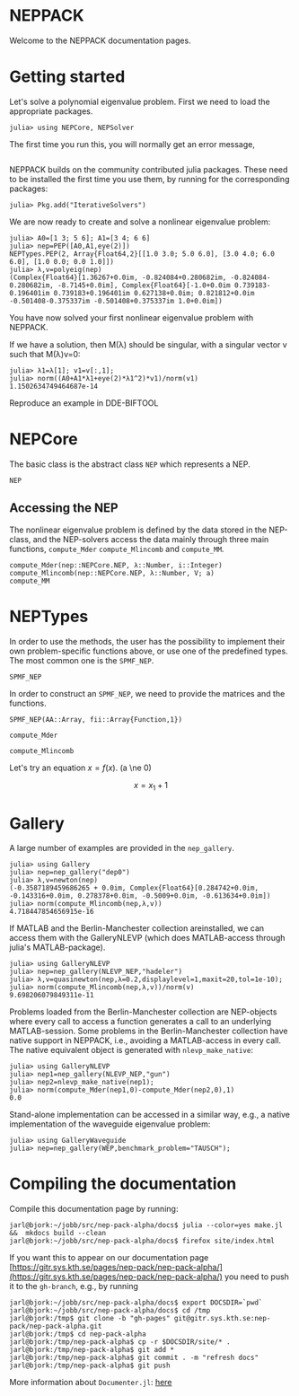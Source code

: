 
# NEPPACK 

Welcome to the NEPPACK documentation pages.

# Getting started


Let's solve a polynomial eigenvalue problem. First we need
to load the appropriate packages. 

```julia-repl
julia> using NEPCore, NEPSolver
```
The first time you run this, you will normally get an error message,
```julia-repl

```
NEPPACK builds on the community contributed julia
packages. These need to be installed the first time you use them,
by running for the corresponding packages:
```julia-repl
julia> Pkg.add("IterativeSolvers")
```

We are now ready to create and solve a nonlinear eigenvalue problem:
```julia-repl
julia> A0=[1 3; 5 6]; A1=[3 4; 6 6]
julia> nep=PEP([A0,A1,eye(2)])
NEPTypes.PEP(2, Array{Float64,2}[[1.0 3.0; 5.0 6.0], [3.0 4.0; 6.0 6.0], [1.0 0.0; 0.0 1.0]])
julia> λ,v=polyeig(nep)
(Complex{Float64}[1.36267+0.0im, -0.824084+0.280682im, -0.824084-0.280682im, -8.7145+0.0im], Complex{Float64}[-1.0+0.0im 0.739183-0.196401im 0.739183+0.196401im 0.627138+0.0im; 0.821812+0.0im -0.501408-0.375337im -0.501408+0.375337im 1.0+0.0im])
```
You have now solved your first nonlinear eigenvalue
problem with NEPPACK.

If we have a solution, then M(λ) should be singular,
with a singular vector v such that M(λ)v=0:
```julia-repl
julia> λ1=λ[1]; v1=v[:,1];
julia> norm((A0+A1*λ1+eye(2)*λ1^2)*v1)/norm(v1)
1.1502634749464687e-14
```




Reproduce an example in DDE-BIFTOOL


# NEPCore

The basic class is the abstract class `NEP` which represents
a NEP. 

```@docs
NEP
```

## Accessing the NEP

The nonlinear eigenvalue problem is defined by the data
stored in the NEP-class, and the NEP-solvers access
the data mainly through three main functions, `compute_Mder`
`compute_Mlincomb` and `compute_MM`.


```@docs
compute_Mder(nep::NEPCore.NEP, λ::Number, i::Integer) 
compute_Mlincomb(nep::NEPCore.NEP, λ::Number, V; a)
compute_MM
```



# NEPTypes

In order to use the methods,
the user has the possibility to implement their own
problem-specific functions above, or use one of the predefined
types. The most common one is the `SPMF_NEP`.


```@docs
SPMF_NEP
```

In order to construct an `SPMF_NEP`, we need to provide
the matrices and the functions.

```@docs
SPMF_NEP(AA::Array, fii::Array{Function,1}) 
```

```@docs
compute_Mder
```


```@docs
compute_Mlincomb
```

Let's try an equation $x=f(x)$. \(a \ne 0\)

```math
x=x_1+1
```







# Gallery


A large number of examples are provided in the `nep_gallery`.

```julia-repl
julia> using Gallery
julia> nep=nep_gallery("dep0")
julia> λ,v=newton(nep)
(-0.3587189459686265 + 0.0im, Complex{Float64}[0.284742+0.0im, -0.143316+0.0im, 0.278378+0.0im, -0.5009+0.0im, -0.613634+0.0im])
julia> norm(compute_Mlincomb(nep,λ,v))
4.718447854656915e-16
```

If MATLAB and the Berlin-Manchester collection areinstalled,
we can access them with the GalleryNLEVP
(which does MATLAB-access through julia's MATLAB-package).

```julia-repl
julia> using GalleryNLEVP
julia> nep=nep_gallery(NLEVP_NEP,"hadeler")
julia> λ,v=quasinewton(nep,λ=0.2,displaylevel=1,maxit=20,tol=1e-10);
julia> norm(compute_Mlincomb(nep,λ,v))/norm(v)
9.698206079849311e-11
```

Problems loaded from the Berlin-Manchester collection are NEP-objects
where every call to access a function generates a call to an
underlying MATLAB-session. Some problems in the Berlin-Manchester collection
have native support in NEPPACK, i.e., avoiding a MATLAB-access in every call.
The native equivalent object is generated with  `nlevp_make_native`:
```juli-repl
julia> using GalleryNLEVP
julia> nep1=nep_gallery(NLEVP_NEP,"gun")
julia> nep2=nlevp_make_native(nep1);
julia> norm(compute_Mder(nep1,0)-compute_Mder(nep2,0),1)
0.0
```

Stand-alone implementation can be accessed in a similar way, e.g.,
a native implementation of the waveguide eigenvalue problem:
```julia-repl
julia> using GalleryWaveguide
julia> nep=nep_gallery(WEP,benchmark_problem="TAUSCH");
```





# Compiling the documentation

Compile this documentation page by running:
```
jarl@bjork:~/jobb/src/nep-pack-alpha/docs$ julia --color=yes make.jl &&  mkdocs build --clean
jarl@bjork:~/jobb/src/nep-pack-alpha/docs$ firefox site/index.html
```
If you want this to appear on our documentation page
[https://gitr.sys.kth.se/pages/nep-pack/nep-pack-alpha/](https://gitr.sys.kth.se/pages/nep-pack/nep-pack-alpha/)
you need to push it to the `gh-branch`, e.g.,  by running
```
jarl@bjork:~/jobb/src/nep-pack-alpha/docs$ export DOCSDIR=`pwd`
jarl@bjork:~/jobb/src/nep-pack-alpha/docs$ cd /tmp
jarl@bjork:/tmp$ git clone -b "gh-pages" git@gitr.sys.kth.se:nep-pack/nep-pack-alpha.git
jarl@bjork:/tmp$ cd nep-pack-alpha
jarl@bjork:/tmp/nep-pack-alpha$ cp -r $DOCSDIR/site/* .
jarl@bjork:/tmp/nep-pack-alpha$ git add *
jarl@bjork:/tmp/nep-pack-alpha$ git commit . -m "refresh docs"
jarl@bjork:/tmp/nep-pack-alpha$ git push
```


More information about `Documenter.jl`: [here](https://juliadocs.github.io/Documenter.jl/v0.1.3/man/guide/#Package-Guide-1)




